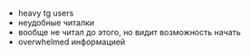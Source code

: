 
- heavy tg users
- неудобные читалки
- вообще не читал до этого, но видит возможность начать
- overwhelmed информацией
